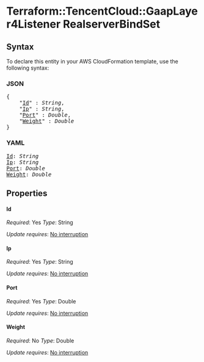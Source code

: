 # Terraform::TencentCloud::GaapLayer4Listener RealserverBindSet

## Syntax

To declare this entity in your AWS CloudFormation template, use the following syntax:

### JSON

<pre>
{
    "<a href="#id" title="Id">Id</a>" : <i>String</i>,
    "<a href="#ip" title="Ip">Ip</a>" : <i>String</i>,
    "<a href="#port" title="Port">Port</a>" : <i>Double</i>,
    "<a href="#weight" title="Weight">Weight</a>" : <i>Double</i>
}
</pre>

### YAML

<pre>
<a href="#id" title="Id">Id</a>: <i>String</i>
<a href="#ip" title="Ip">Ip</a>: <i>String</i>
<a href="#port" title="Port">Port</a>: <i>Double</i>
<a href="#weight" title="Weight">Weight</a>: <i>Double</i>
</pre>

## Properties

#### Id

_Required_: Yes
_Type_: String

_Update requires_: [No interruption](https://docs.aws.amazon.com/AWSCloudFormation/latest/UserGuide/using-cfn-updating-stacks-update-behaviors.html#update-no-interrupt)

#### Ip

_Required_: Yes
_Type_: String

_Update requires_: [No interruption](https://docs.aws.amazon.com/AWSCloudFormation/latest/UserGuide/using-cfn-updating-stacks-update-behaviors.html#update-no-interrupt)

#### Port

_Required_: Yes
_Type_: Double

_Update requires_: [No interruption](https://docs.aws.amazon.com/AWSCloudFormation/latest/UserGuide/using-cfn-updating-stacks-update-behaviors.html#update-no-interrupt)

#### Weight

_Required_: No
_Type_: Double

_Update requires_: [No interruption](https://docs.aws.amazon.com/AWSCloudFormation/latest/UserGuide/using-cfn-updating-stacks-update-behaviors.html#update-no-interrupt)

